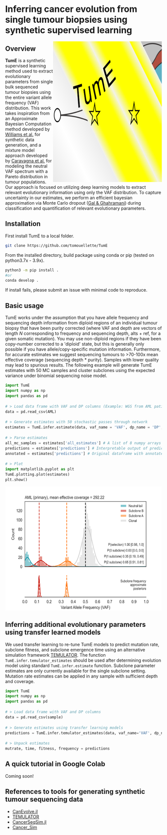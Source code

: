 
# Inferring cancer evolution from single tumour biopsies using synthetic supervised learning 

<img align="right" width="350" src="img/icon.svg">

## Overview

**TumE** is a synthetic supervised learning method used to extract evolutionary parameters from single bulk sequenced tumour biopsies using the entire variant allele frequency (VAF) distribution. This work takes inspiration from an Approximate Bayesian Computation method developed by [Williams et al.](https://www.nature.com/articles/s41588-018-0128-6) for synthetic data generation, and a mixture model approach developed by [Caravagna et al.](https://www.nature.com/articles/s41588-020-0675-5) for modeling the neutral VAF spectrum with a Pareto distribution in tumour populations. Our approach is focused on utilizing deep learning models to extract relevant evolutionary information using only the VAF distribution. To capture uncertainty in our estimates, we perform an efficient bayesian approximation via Monte Carlo dropout ([Gal & Ghahramani](https://arxiv.org/pdf/1506.02142.pdf)) during classification and quantification of relevant evolutionary parameters. 

## Installation

First install TumE to a local folder.

```bash
git clone https://github.com/tomouellette/TumE
```

From the installed directory, build package using conda or pip (tested on python3.7x - 3.9x).

```bash
python3 -m pip install .
#or 
conda develop .
```

If install fails, please submit an issue with minimal code to reproduce.

## Basic usage

TumE works under the assumption that you have allele frequency and sequencing depth information from diploid regions of an individual tumour biopsy that have been purity corrected (where VAF and depth are vectors of length *N* corresponding to frequency and sequencing depth, alts + ref, for a given somatic mutation). You may use non-diploid regions if they have been copy-number corrected to a 'diploid' state, but this is generally only possible if you have allele/copy-specific mutation information. Furthermore, for accurate estimates we suggest sequencing tumours to >70-100x mean effective coverage (sequencing depth * purity). Samples with lower quality may lead to spurious results. The following example will generate TumE estimates with 50 MC samples and cluster subclones using the expected variance under binomial sequencing noise model.

```python
import TumE
import numpy as np
import pandas as pd

# > Load data frame with VAF and DP columns (Example: WGS from AML patient @ 320x sequencing depth, Griffith et al. 2015)
data = pd.read_csv(AML)

# > Generate estimates with 50 stochastic passes through network
estimates = TumE.infer.estimate(data, vaf_name = 'VAF', dp_name = 'DP', clustering = 'binomial', nmc = 50)

# > Parse estimates
all_mc_samples = estimates['all_estimates'] # A list of 8 numpy arrays containing MC samples for task
predictions = estimates['predictions'] # Interpretable output of predicted labels and mean +/- CI estimates
annotated = estimates['predictions'] # Original dataframe with annotated mutations assigned to neutral, subclonal, or clonal

# > Plot
import matplotlib.pyplot as plt
TumE.plotting.plot(estimates)
plt.show()
```
<p align='center'><img width="600" height="400" src="img/example.png"></p>

## Inferring additional evolutionary parameters using transfer learned models

We used transfer learning to re-tune TumE models to predict mutation rate, subclone fitness, and subclone emergence time using an alternative simulation framework [TEMULATOR](https://t-heide.github.io/TEMULATOR/index.html). The function `TumE.infer.temulator_estimates` should be used after determining evolution model using standard `TumE.infer.estimate` function. Subclone parameter estimates are only currently available for the single subclone setting. Mutation rate estimates can be applied in any sample with sufficient depth and coverage.

```python
import TumE
import numpy as np
import pandas as pd

# > Load data frame with VAF and DP columns
data = pd.read_csv(sample)

# > Generate estimates using transfer learning models
predictions = TumE.infer.temulator_estimates(data, vaf_name='VAF', dp_name='DP', scaled_popsize=1e10)

# > Unpack estimates
mutrate, time, fitness, frequency = predictions
```

## A quick tutorial in Google Colab

Coming soon!

## References to tools for generating synthetic tumour sequencing data

- [CanEvolve.jl](https://github.com/tomouellette/CanEvolve.jl)
- [TEMULATOR](https://t-heide.github.io/TEMULATOR/index.html)
- [CancerSeqSim.jl](https://github.com/marcjwilliams1/CancerSeqSim.jl)
- [Cancer_Sim](https://github.com/mpievolbio-scicomp/cancer_sim)